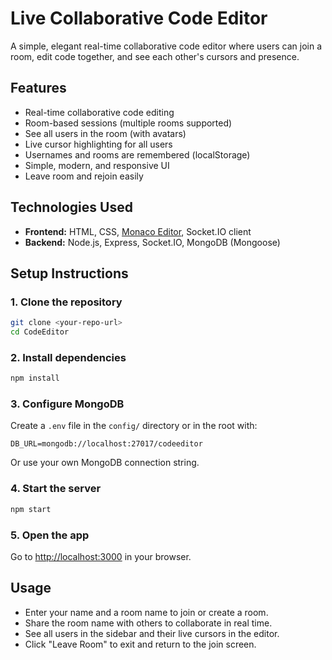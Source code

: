 # Live Collaborative Code Editor

A simple, elegant real-time collaborative code editor where users can join a room, edit code together, and see each other's cursors and presence.

## Features
- Real-time collaborative code editing
- Room-based sessions (multiple rooms supported)
- See all users in the room (with avatars)
- Live cursor highlighting for all users
- Usernames and rooms are remembered (localStorage)
- Simple, modern, and responsive UI
- Leave room and rejoin easily

## Technologies Used
- **Frontend:** HTML, CSS, [Monaco Editor](https://microsoft.github.io/monaco-editor/), Socket.IO client
- **Backend:** Node.js, Express, Socket.IO, MongoDB (Mongoose)

## Setup Instructions

### 1. Clone the repository
```bash
git clone <your-repo-url>
cd CodeEditor
```

### 2. Install dependencies
```bash
npm install
```

### 3. Configure MongoDB
Create a `.env` file in the `config/` directory or in the root with:
```
DB_URL=mongodb://localhost:27017/codeeditor
```
Or use your own MongoDB connection string.

### 4. Start the server
```bash
npm start
```

### 5. Open the app
Go to [http://localhost:3000](http://localhost:3000) in your browser.

## Usage
- Enter your name and a room name to join or create a room.
- Share the room name with others to collaborate in real time.
- See all users in the sidebar and their live cursors in the editor.
- Click "Leave Room" to exit and return to the join screen.